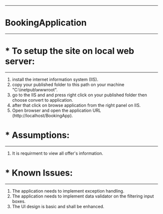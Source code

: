 ---------------------
# BookingApplication
---------------------

# * To setup the site on local web server:
------------------------------------------
1. install the internet information system (IIS).
2. copy your published folder to this path on your machine  "C:\inetpub\wwwroot".
3. go to the IIS and and press right click on your published folder then choose convert to application.
4. after that click on browse application from the right panel on IIS.
6. Open browser and open the application URL (http://localhost/BookingApp).

# * Assumptions:
----------------
1. It is requirment to view all offer's information.

# * Known Issues:
-----------------
1. The application needs to implement exception handling.
2. The application needs to implement data validator on the filtering input boxes.
3. The UI design is basic and shall be enhanced.
